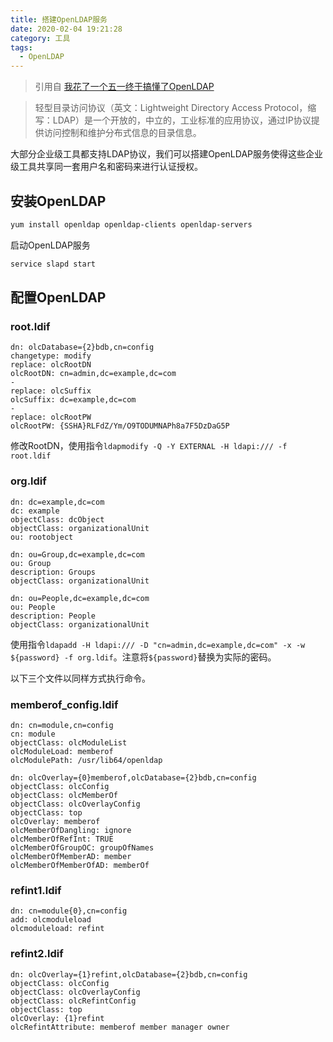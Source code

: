 ```yaml
---
title: 搭建OpenLDAP服务
date: 2020-02-04 19:21:28
category: 工具
tags:
  - OpenLDAP
---
```


> 引用自 [我花了一个五一终于搞懂了OpenLDAP](https://segmentfault.com/a/1190000014683418)

> 轻型目录访问协议（英文：Lightweight Directory Access Protocol，缩写：LDAP）是一个开放的，中立的，工业标准的应用协议，通过IP协议提供访问控制和维护分布式信息的目录信息。

大部分企业级工具都支持LDAP协议，我们可以搭建OpenLDAP服务使得这些企业级工具共享同一套用户名和密码来进行认证授权。

<!--more-->

## 安装OpenLDAP

```bash
yum install openldap openldap-clients openldap-servers
```

启动OpenLDAP服务

```bash
service slapd start
```

## 配置OpenLDAP

### root.ldif

```
dn: olcDatabase={2}bdb,cn=config
changetype: modify
replace: olcRootDN
olcRootDN: cn=admin,dc=example,dc=com
-
replace: olcSuffix
olcSuffix: dc=example,dc=com
-
replace: olcRootPW
olcRootPW: {SSHA}RLFdZ/Ym/O9TODUMNAPh8a7F5DzDaG5P
```

修改RootDN，使用指令`ldapmodify -Q -Y EXTERNAL -H ldapi:/// -f root.ldif`

### org.ldif

```
dn: dc=example,dc=com
dc: example
objectClass: dcObject
objectClass: organizationalUnit
ou: rootobject

dn: ou=Group,dc=example,dc=com
ou: Group
description: Groups
objectClass: organizationalUnit

dn: ou=People,dc=example,dc=com
ou: People
description: People
objectClass: organizationalUnit
```

使用指令`ldapadd -H ldapi:/// -D "cn=admin,dc=example,dc=com" -x -w ${password} -f org.ldif`。注意将`${password}`替换为实际的密码。

以下三个文件以同样方式执行命令。

### memberof_config.ldif

```
dn: cn=module,cn=config
cn: module
objectClass: olcModuleList
olcModuleLoad: memberof
olcModulePath: /usr/lib64/openldap

dn: olcOverlay={0}memberof,olcDatabase={2}bdb,cn=config
objectClass: olcConfig
objectClass: olcMemberOf
objectClass: olcOverlayConfig
objectClass: top
olcOverlay: memberof
olcMemberOfDangling: ignore
olcMemberOfRefInt: TRUE
olcMemberOfGroupOC: groupOfNames
olcMemberOfMemberAD: member
olcMemberOfMemberOfAD: memberOf
```

### refint1.ldif

```
dn: cn=module{0},cn=config
add: olcmoduleload
olcmoduleload: refint
```

### refint2.ldif

```
dn: olcOverlay={1}refint,olcDatabase={2}bdb,cn=config
objectClass: olcConfig
objectClass: olcOverlayConfig
objectClass: olcRefintConfig
objectClass: top
olcOverlay: {1}refint
olcRefintAttribute: memberof member manager owner
```